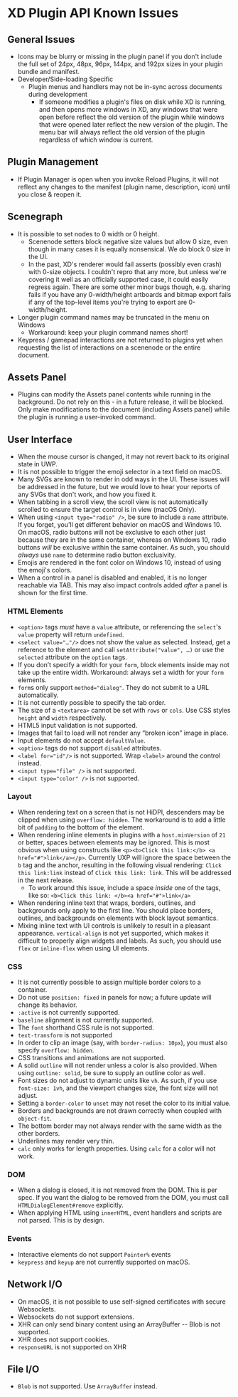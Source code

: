# XD Plugin API Known Issues

## General Issues

- Icons may be blurry or missing in the plugin panel if you don't include the full set of 24px, 48px, 96px, 144px, and 192px sizes in your plugin bundle and manifest.
- Developer/Side-loading Specific
  - Plugin menus and handlers may not be in-sync across documents during development
    - If someone modifies a plugin's files on disk while XD is running, and then opens more windows in XD, any windows that were open before reflect the old version of the plugin while windows that were opened later reflect the new version of the plugin. The menu bar will always reflect the old version of the plugin regardless of which window is current.

## Plugin Management

- If Plugin Manager is open when you invoke Reload Plugins, it will not reflect any changes to the manifest (plugin name, description, icon) until you close & reopen it.

## Scenegraph

- It is possible to set nodes to 0 width or 0 height.
  - Scenenode setters block negative size values but allow 0 size, even though in many cases it is equally nonsensical. We do block 0 size in the UI.
  - In the past, XD's renderer would fail asserts (possibly even crash) with 0-size objects. I couldn't repro that any more, but unless we're covering it well as an officially supported case, it could easily regress again. There are some other minor bugs though, e.g. sharing fails if you have any 0-width/height artboards and bitmap export fails if any of the top-level items you're trying to export are 0-width/height.
- Longer plugin command names may be truncated in the menu on Windows
  - Workaround: keep your plugin command names short!
- Keypress / gamepad interactions are not returned to plugins yet when requesting the list of interactions on a scenenode or the entire document.

## Assets Panel

- Plugins can modify the Assets panel contents while running in the background. Do not rely on this - in a future release, it will be blocked. Only make modifications to the document (including Assets panel) while the plugin is running a user-invoked command.

## User Interface

- When the mouse cursor is changed, it may not revert back to its original state in UWP.
- It is not possible to trigger the emoji selector in a text field on macOS.
- Many SVGs are known to render in odd ways in the UI. These issues will be addressed in the future, but we would love to hear your reports of any SVGs that don't work, and how you fixed it.
- When tabbing in a scroll view, the scroll view is not automatically scrolled to ensure the target control is in view (macOS Only).
- When using `<input type="radio" />`, be sure to include a `name` attribute. If you forget, you'll get different behavior on macOS and Windows 10. On macOS, radio buttons will not be exclusive to each other just because they are in the same container, whereas on Windows 10, radio buttons _will_ be exclusive within the same container. As such, you should _always_ use `name` to determine radio button exclusivity.
- Emojis are rendered in the font color on Windows 10, instead of using the emoji's colors.
- When a control in a panel is disabled and enabled, it is no longer reachable via TAB. This may also impact controls added *after* a panel is shown for the first time.

### HTML Elements

- `<option>` tags *must* have a `value` attribute, or referencing the `select`'s `value` property will return `undefined`.
- `<select value="…"/>` does not show the value as selected. Instead, get a reference to the element and call `setAttribute("value", …)` or use the `selected` attribute on the `option` tags.
- If you don’t specify a width for your `form`, block elements inside may not take up the entire width. Workaround: always set a width for your `form` elements.
- `form`s only support `method="dialog"`. They do not submit to a URL automatically.
- It is not currently possible to specify the tab order.
- The size of a `<textarea>` cannot be set with `rows` or `cols`. Use CSS styles `height` and `width` respectively.
- HTML5 input validation is not supported.
- Images that fail to load will not render any “broken icon” image in place.
- Input elements do not accept `defaultValue`.
- `<option>` tags do not support `disabled` attributes.
- `<label for="id"/>` is not supported. Wrap `<label>` around the control instead.
- `<input type="file" />` is not supported.
- `<input type="color" />` is not supported.

### Layout

- When rendering text on a screen that is not HiDPI, descenders may be clipped when using `overflow: hidden`. The workaround is to add a little bit of `padding` to the bottom of the element.
- When rendering inline elements in plugins with a `host.minVersion` of `21` or better, spaces between elements may be ignored. This is most obvious when using constructs like `<p><b>Click this link:</b> <a href="#">link</a></p>`. Currently UXP will ignore the space between the `b` tag and the anchor, resulting in the following visual rendering: `Click this link:link` instead of `Click this link: link`. This will be addressed in the next release.
    - To work around this issue, include a space *inside* one of the tags, like so: `<b>Click this link: </b><a href="#">link</a>`
- When rendering inline text that wraps, borders, outlines, and backgrounds only apply to the first line. You should place borders, outlines, and backgrounds on elements with block layout semantics.
- Mixing inline text with UI controls is unlikely to result in a pleasant appearance. `vertical-align` is not yet supported, which makes it difficult to properly align widgets and labels. As such, you should use `flex` or `inline-flex` when using UI elements.

### CSS

- It is not currently possible to assign multiple border colors to a container.
- Do not use `position: fixed` in panels for now; a future update will change its behavior.
- `:active` is not currently supported.
- `baseline` alignment is not currently supported.
- The `font` shorthand CSS rule is not supported.
- `text-transform` is not supported
- In order to clip an image (say, with `border-radius: 10px`), you must also specify `overflow: hidden`.
- CSS transitions and animations are not supported.
- A solid `outline` will not render unless a color is also provided. When using `outline: solid`, be sure to supply an outline color as well.
- Font sizes do not adjust to dynamic units like `vh`. As such, if you use `font-size: 1vh`, and the viewport changes size, the font size will not adjust.
- Setting a `border-color` to `unset` may not reset the color to its initial value.
- Borders and backgrounds are not drawn correctly when coupled with `object-fit`.
- The bottom border may not always render with the same width as the other borders.
- Underlines may render very thin.
- `calc` only works for length properties. Using `calc` for a color will not work.

### DOM

- When a dialog is closed, it is not removed from the DOM. This is per spec. If you want the dialog to be removed from the DOM, you must call `HTMLDialogElement#remove` explicitly.
- When applying HTML using `innerHTML`, event handlers and scripts are not parsed. This is by design.

### Events

- Interactive elements do not support `Pointer%` events
- `keypress` and `keyup` are not currently supported on macOS.

## Network I/O

- On macOS, it is not possible to use self-signed certificates with secure Websockets.
- Websockets do not support extensions.
- XHR can only send binary content using an ArrayBuffer -- Blob is not supported.
- XHR does not support cookies.
- `responseURL` is not supported on XHR

## File I/O

- `Blob` is not supported. Use `ArrayBuffer` instead.
